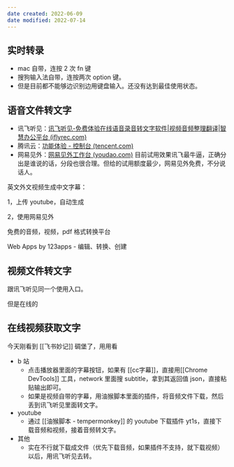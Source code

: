```yaml
---
date created: 2022-06-09
date modified: 2022-07-14
---
```


## 实时转录

- mac 自带，连按 2 次 fn 键
- 搜狗输入法自带，连按两次 option 键。
- 但是目前都不能够边识别边用键盘输入。还没有达到最佳使用状态。

## 语音文件转文字

- 讯飞听见：[讯飞听见-免费体验在线语音录音转文字软件|视频音频整理翻译|智慧办公平台 (iflyrec.com)](https://www.iflyrec.com/)
- 腾讯云：[功能体验 - 控制台 (tencent.com)](https://console.cloud.tencent.com/asr/demonstrate)
- 网易见外：[网易见外工作台 (youdao.com)](https://jianwai.youdao.com/)
目前试用效果讯飞最牛逼，正确分出是谁说的话，分段也很合理。但给的试用额度最少，网易见外免费，不分说话人。

英文外文视频生成中文字幕：

1，上传 youtube，自动生成

2，使用网易见外

免费的音频，视频，pdf 格式转换平台

Web Apps by 123apps - 编辑、转换、创建

## 视频文件转文字

跟讯飞听见同一个使用入口。

但是在线的

## 在线视频获取文字

今天刚看到 [[飞书妙记]] 碉堡了，用用看

- b 站
	- 点击播放器里面的字幕按钮，如果有 [[cc字幕]]，直接用[[Chrome DevTools]] 工具，network 里面搜 subtitle，拿到其返回值 json，直接粘贴输出即可。
	- 如果是视频自带的字幕，用油猴脚本里面的插件，将音频文件下载，然后丢到讯飞听见里面转文字。
- youtube
	- 通过 [[油猴脚本 - tempermonkey]] 的 youtube 下载插件 yt1s，直接下载音频和视频，接着音频转文字。
- 其他
	- 实在不行就下载成文件（优先下载音频，如果插件不支持，就下载视频）以后，用讯飞听见去转。
